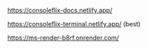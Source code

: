https://consoleflix-docs.netlify.app/

https://consoleflix-terminal.netlify.app/ (best)

https://ms-render-b8rf.onrender.com/

